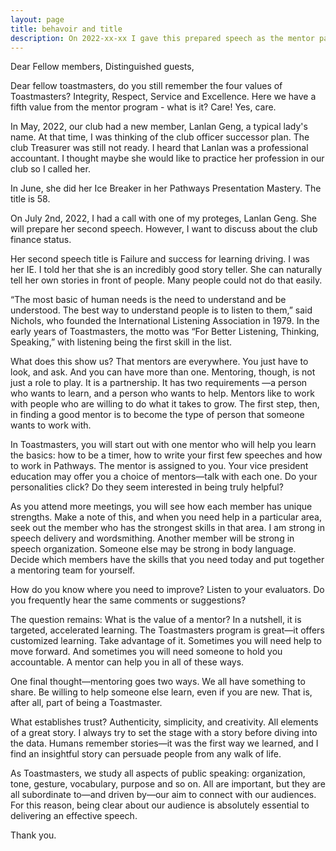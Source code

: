```yaml
---
layout: page
title: behavoir and title
description: On 2022-xx-xx I gave this prepared speech as the mentor pathways project - long project.
---
```



Dear Fellow members,
Distinguished guests,

Dear fellow toastmasters, do you still remember the four values of
Toastmasters? Integrity, Respect, Service and Excellence. Here we have
a fifth value from the mentor program - what is it? Care! Yes, care.

In May, 2022, our club had a new member, Lanlan Geng, a typical lady's
name. At that time, I was thinking of the club officer successor plan.
The club Treasurer was still not ready. I heard that Lanlan was a professional
accountant. I thought maybe she would like to practice her profession
in our club so I called her.

In June, she did her Ice Breaker in her Pathways Presentation Mastery.
The title is 58.

On July 2nd, 2022, I had a call with one of my proteges, Lanlan Geng. She
will prepare her second speech. However, I want to discuss about the club
finance status.

Her second speech title is Failure and success for learning driving. I
was her IE. I told her that she is an incredibly good story teller. She
can naturally tell her own stories in front of people. Many people
could not do that easily.

“The most basic of human needs is the need to understand and be
understood. The best way to understand people is to listen to them,”
said Nichols, who founded the International Listening Association
in 1979. In the early years of Toastmasters, the motto was “For
Better Listening, Thinking, Speaking,” with listening being the
first skill in the list.

What does this show us? That mentors are everywhere. You just have to
look, and ask. And you can have more than one. Mentoring, though, is
not just a role to play. It is a partnership. It has two requirements
—a person who wants to learn, and a person who wants to help. Mentors
like to work with people who are willing to do what it takes to grow.
The first step, then, in finding a good mentor is to become the type of
person that someone wants to work with.

In Toastmasters, you will start out with one mentor who will help you
learn the basics: how to be a timer, how to write your first few speeches
and how to work in Pathways. The mentor is assigned to you. Your vice
president education may offer you a choice of mentors—talk with each
one. Do your personalities click? Do they seem interested in being truly
helpful?

As you attend more meetings, you will see how each member has unique
strengths. Make a note of this, and when you need help in a particular
area, seek out the member who has the strongest skills in that area. I
am strong in speech delivery and wordsmithing. Another member will be
strong in speech organization. Someone else may be strong in body
language. Decide which members have the skills that you need today and
put together a mentoring team for yourself.

How do you know where you need to improve? Listen to your evaluators.
Do you frequently hear the same comments or suggestions?

The question remains: What is the value of a mentor? In a nutshell, it
is targeted, accelerated learning. The Toastmasters program is great—it
offers customized learning. Take advantage of it. Sometimes you will
need help to move forward. And sometimes you will need someone to hold
you accountable. A mentor can help you in all of these ways.

One final thought—mentoring goes two ways. We all have something to
share. Be willing to help someone else learn, even if you are new. That
is, after all, part of being a Toastmaster.

What establishes trust? Authenticity, simplicity, and creativity. All
elements of a great story. I always try to set the stage with a story
before diving into the data. Humans remember stories—it was the first
way we learned, and I find an insightful story can persuade people
from any walk of life.

As Toastmasters, we study all aspects of public speaking: organization,
tone, gesture, vocabulary, purpose and so on. All are important, but
they are all subordinate to—and driven by—our aim to connect with our
audiences. For this reason, being clear about our audience is absolutely
essential to delivering an effective speech.

Thank you.
